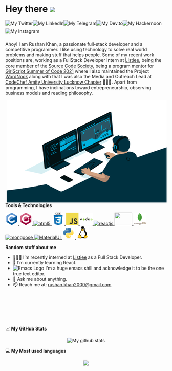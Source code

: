 # Hey there <img src="https://media.giphy.com/media/hvRJCLFzcasrR4ia7z/giphy.gif" width="33px">

<a href="https://twitter.com/RushanKhan15">
  <img align="left" alt="My Twitter" height="25px" src = "https://help.twitter.com/content/dam/help-twitter/brand/logo.png" />
</a>
<a href="https://www.linkedin.com/in/rushankhan/">
  <img align="left" alt="My LinkedIn" height="25px" src="https://image.flaticon.com/icons/png/512/174/174857.png" />
</a>

<a href="https://t.me/rushankhan1">
  <img align="left" alt="My Telegram" height="25px" src="https://upload.wikimedia.org/wikipedia/commons/thumb/8/82/Telegram_logo.svg/1024px-Telegram_logo.svg.png" />
 </a>
<a href="https://www.dev.to/rushankhan1/">
  <img align="left" alt="My Dev.to" height="25px" src="https://d2fltix0v2e0sb.cloudfront.net/dev-black.png" />
</a>

<a href="https://www.hackernoon.com/u/rushankhan">
  <img align="left" alt="My Hackernoon" height="25px" src="https://hackernoon.com/hn-icon.png" />
</a>
<a href="https://www.instagram.com/rushankhan/">
  <img align="left" alt="My Instagram" height="25px" src="https://cdn2.iconfinder.com/data/icons/social-media-2285/512/1_Instagram_colored_svg_1-512.png" />
</a>
 <br /><br /><br />

Ahoy! I am Rushan Khan, a passionate full-stack developer and a competitive programmer. I like using technology to solve real world problems and making stuff that helps people. Some of my recent work positions are, working as a FullStack Developer Intern at [Listiee](listee.com), being the core member of the [Source Code Society](https://github.com/Source-Code-Society), being a program mentor for [GirlScript Summer of Code 2021](https://gssoc.girlscript.tech/) where I also maintained the Project [WordNook](https://github.com/ALPHAVIO/WordNook) along with that I was also the Media and Outreach Lead at [CodeChef Amity University Lucknow Chapter](https://www.linkedin.com/company/codechef-aul-chapter) 🧑🏻‍🍳. Apart from programming, I have inclinations toward entrepreneurship, observing business models and reading philosophy.

  <img align="right" alt="GIF" src="programming.gif" width="500" height="320" />
  
**Tools & Technologies**
<br>

<a href="https://www.cprogramming.com/" target="_blank"> <img src="https://raw.githubusercontent.com/devicons/devicon/master/icons/c/c-original.svg" alt="c" width="40" height="40"/> </a> <a href="https://www.w3schools.com/cpp/" target="_blank"> <img src="https://raw.githubusercontent.com/devicons/devicon/master/icons/cplusplus/cplusplus-original.svg" alt="cplusplus" width="40" height="40"/> </a>
<a href="https://developer.mozilla.org/en-US/docs/Web/HTML" target="_blank"> <img src="https://upload.wikimedia.org/wikipedia/commons/thumb/6/61/HTML5_logo_and_wordmark.svg/1200px-HTML5_logo_and_wordmark.svg.png" alt="html5" width="40" height="40"/> </a>
<a href="https://www.w3schools.com/css/" target="_blank"> <img src="https://raw.githubusercontent.com/devicons/devicon/master/icons/css3/css3-original-wordmark.svg" alt="css3" width="40" height="40"/> </a>
 <a href="https://developer.mozilla.org/en-US/docs/Web/JavaScript" target="_blank"> <img src="https://raw.githubusercontent.com/devicons/devicon/master/icons/javascript/javascript-original.svg" alt="javascript" width="40" height="40"/> </a>
 <a href="https://nodejs.org" target="_blank"> <img src="https://raw.githubusercontent.com/devicons/devicon/master/icons/nodejs/nodejs-original-wordmark.svg" alt="nodejs" width="40" height="40"/> </a>
 <a href="https://reactjs.org/" target="_blank"> <img src="https://cdn4.iconfinder.com/data/icons/logos-3/600/React.js_logo-512.png" alt="reactjs" width="35" height="40"/> </a>
 <a href="https://expressjs.com/" target="_blank"> <img src="https://www.nextontop.com/assets/img/services/web/expressjs.svg" width="55" height="40"/> </a>
 <a href="https://www.mongodb.com/" target="_blank"> <img src="https://raw.githubusercontent.com/devicons/devicon/master/icons/mongodb/mongodb-original-wordmark.svg" alt="mongodb" width="40" height="40"/> </a>
  <a href="https://www.mongoosejs.com/" target="_blank"> <img src="https://images.opencollective.com/frontendmasters/0b9cda4/logo/256.png" alt="mongoose" width="40" height="40"/> </a>
    <a href="https://www.material-ui.com/" target="_blank"> <img src="https://www.imaginarycloud.com/blog/content/images/2020/06/material-logo.png" alt="MaterialUI" width="35" height="35"/> </a>
<a href="https://www.python.org" target="_blank"> <img src="https://raw.githubusercontent.com/devicons/devicon/master/icons/python/python-original.svg" alt="python" width="40" height="40"/> </a>
<a href="https://www.linux.org/" target="_blank"> <img src="https://raw.githubusercontent.com/devicons/devicon/master/icons/linux/linux-original.svg" alt="linux" width="40" height="40"/> </a> 


**Random stuff about me**

- 👨🏽‍💻 I’m recently interned at [Listiee](https://www.listiee.com) as a Full Stack Developer.
- 🌱 I’m currently learning React.
- <img src="https://i.imgur.com/B67ppkX.png" alt="Emacs Logo" width="21" height="21"/> I'm a huge emacs shill and acknowledge it to be the one true text editor.
- 💬 Ask me about anything.
- 📫 Reach me at: [rushan.khan2000@gmail.com](mailto:rushan.khan2000@gmail.com?subject=[GitHub]%20Source%20Han%20Sans) 

<br /><br /><br /><br /><br />

📈 **My GitHub Stats**
<p align="center"><img src="https://github-readme-stats.vercel.app/api?username=RushanKhan1&show_icons=true&theme=material-palenight" alt="My github stats" />
  
  <br>
  
  
  💻 **My Most used languages**
  <p align="center">
 <a href="https://github.com/anuraghazra/github-readme-stats">
  <!-- Change the `github-readme-stats.anuraghazra1.vercel.app` to `github-readme-stats.vercel.app`  -->
  <img align="center" src="https://github-readme-stats.anuraghazra1.vercel.app/api/top-langs/?username=RushanKhan1&layout=compact&theme=material-palenight" />
</a>
 </p>
